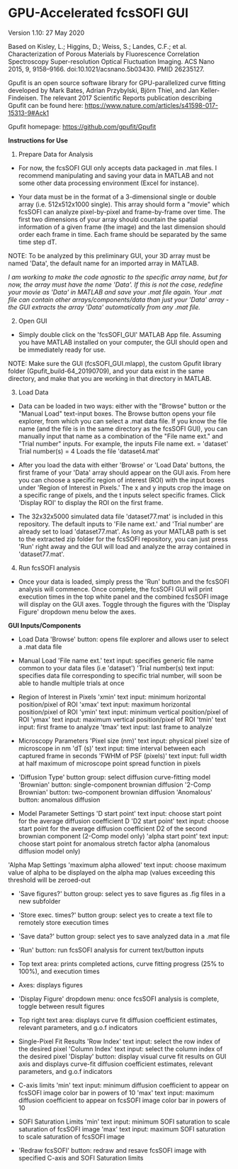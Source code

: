 # GPU-Accelerated fcsSOFI GUI

Version 1.10: 27 May 2020

Based on Kisley, L.; Higgins, D.; Weiss, S.; Landes, C.F.; et al. Characterization of Porous Materials by Fluorescence Correlation Spectroscopy Super-resolution Optical Fluctuation Imaging. ACS Nano 2015, 9, 9158–9166. doi:10.1021/acsnano.5b03430. PMID 26235127.

Gpufit is an open source software library for GPU-parallelized curve fitting developed by Mark Bates, Adrian Przybylski, Björn Thiel, and Jan Keller-Findeisen. The relevant 2017 Scientific Reports publication describing Gpufit can be found here: https://www.nature.com/articles/s41598-017-15313-9#Ack1

Gpufit homepage: https://github.com/gpufit/Gpufit

**Instructions for Use**

1) Prepare Data for Analysis

* For now, the fcsSOFI GUI only accepts data packaged in .mat files. I recommend manipulating and saving your data
in MATLAB and not some other data processing environment (Excel for instance). 

* Your data must be in the format of a 3-dimensional single or double array (i.e. 512x512x1000 single). This array
should form a "movie" which fcsSOFI can analyze pixel-by-pixel and frame-by-frame over time.
The first two dimensions of your array should countain the spatial information of a given frame (the image)
and the last dimension should order each frame in time. Each frame should be separated by the same time step dT.

NOTE: To be analyzed by this preliminary GUI, your 3D array must be named 'Data', the default name for an imported array in MATLAB.

*I am working to make the code agnostic to the specific array name, but for now, the array must have the name
'Data'. If this is not the case, redefine your movie as 'Data' in MATLAB and save your .mat file again. Your
.mat file can contain other arrays/components/data than just your 'Data' array - the GUI extracts the array 'Data' automatically from any .mat file.*

2) Open GUI

* Simply double click on the 'fcsSOFI_GUI' MATLAB App file. Assuming you have MATLAB 
installed on your computer, the GUI should open and be immediately ready for use.

NOTE: Make sure the GUI (fcsSOFI_GUI.mlapp), the custom Gpufit library folder (Gpufit_build-64_20190709), and your 
data exist in the same directory, and make that you are working in that directory in MATLAB.

3) Load Data 

* Data can be loaded in two ways: either with the "Browse" button or the "Manual Load" text-input boxes.
The Browse button opens your file explorer, from which you can select a .mat data file. If you know the 
file name (and the file is in the same directory as the fcsSOFI GUI), you can manually input that 
name as a combination of the "File name ext." and "Trial number" inputs. 
For example, the inputs
	File name ext. = 'dataset'
	Trial number(s) = 4
Loads the file
	'dataset4.mat'

* After you load the data with either 'Browse' or 'Load Data' buttons, the first frame of your 'Data' array 
should appear on the GUI axis. From here you can choose a specific region of interest (ROI) with the input boxes
under 'Region of Interest in Pixels.' The x and y inputs crop the image on a specific range of pixels, and 
the t inputs select specific frames. Click 'Display ROI' to display the ROI on the first frame.

* The 32x32x5000 simulated data file 'dataset77.mat' is included in this repository. The default inputs to
'File name ext.' and 'Trial number' are already set to load 'dataset77.mat'. As long as your MATLAB path is 
set to the extracted zip folder for the fcsSOFI repository, you can just press 'Run' right away and the GUI will load and analyze the array
contained in 'dataset77.mat'.

4) Run fcsSOFI analysis

* Once your data is loaded, simply press the 'Run' button and the fcsSOFI analysis will commence. Once complete, the
fcsSOFI GUI will print execution times in the top white panel and the combined fcsSOFI image will display on the
GUI axes. Toggle through the figures with the 'Display Figure' dropdown menu below the axes.

**GUI Inputs/Components**

* Load Data
'Browse' button: opens file explorer and allows user to select a .mat data file

* Manual Load
'File name ext.' text input: specifies generic file name common to your data files (i.e 'dataset')
'Trial number(s) text input: specifies data file corresponding to specific trial number, will soon be able to handle multiple trials at once

* Region of Interest in Pixels
'xmin' text input: minimum horizontal position/pixel of ROI
'xmax' text input: maximum horizontal position/pixel of ROI
'ymin' text input: minimum vertical position/pixel of ROI
'ymax' text input: maximum vertical position/pixel of ROI
'tmin' text input: first frame to analyze
'tmax' text input: last frame to analyze

* Microscopy Parameters
'Pixel size (nm)' text input: physical pixel size of microscope in nm
'dT (s)' text input: time interval between each captured frame in seconds
'FWHM of PSF (pixels)' text input: full width at half maximum of microscope point spread function in pixels

* 'Diffusion Type' button group: select diffusion curve-fitting model
'Brownian' button: single-component brownian diffusion
'2-Comp Brownian' button: two-component brownian diffusion
'Anomalous' button: anomalous diffusion 

* Model Parameter Settings
'D start point' text input: choose start point for the average diffusion coefficient D 
'D2 start point' text input: choose start point for the average diffusion coefficient D2 of the second brownian component (2-Comp model only)
'alpha start point' text input: choose start point for anomalous stretch factor alpha (anomalous diffusion model only)

'Alpha Map Settings
'maximum alpha allowed' text input: choose maximum value of alpha to be displayed on the alpha map (values exceeding this threshold will be zeroed-out

* 'Save figures?' button group: select yes to save figures as .fig files in a new subfolder

* 'Store exec. times?' button group: select yes to create a text file to remotely store execution times

* 'Save data?' button group: select yes to save analyzed data in a .mat file

* 'Run' button: run fcsSOFI analysis for current text/button inputs

* Top text area: prints completed actions, curve fitting progress (25% to 100%), and execution times

* Axes: displays figures

* 'Display Figure' dropdown menu: once fcsSOFI analysis is complete, toggle between result figures

* Top right text area: displays curve fit diffusion coefficient estimates, relevant parameters, and g.o.f indicators

* Single-Pixel Fit Results
'Row Index' text input: select the row index of the desired pixel
'Column Index' text input: select the column index of the desired pixel
'Display' button: display visual curve fit results on GUI axis and displays curve-fit diffusion coefficient estimates, 
relevant parameters, and g.o.f indicators

* C-axis limits
'min' text input: minimum diffusion coefficient to appear on fcsSOFI image color bar in powers of 10
'max' text input: maximum diffusion coefficient to appear on fcsSOFI image color bar in powers of 10

* SOFI Saturation Limits
'min' text input: minimum SOFI saturation to scale saturation of fcsSOFI image
'max' text input: maximum SOFI saturation to scale saturation of fcsSOFI image

* 'Redraw fcsSOFI' button: redraw and resave fcsSOFI image with specified C-axis and SOFI Saturation limits
